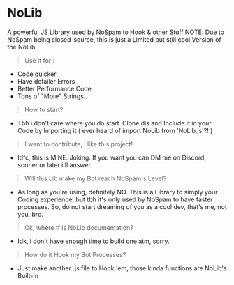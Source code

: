 # NoLib
A powerful JS Library used by NoSpam to Hook &amp; other Stuff
NOTE: Due to NoSpam being closed-source, this is just a Limited but still cool Version of the NoLib.

> Use it for :
- Code quicker
- Have detailer Errors
- Better Performance Code
- Tons of "More" Strings..

> How to start?
- Tbh i don't care where you do start..Clone dis and Include it in your Code by Importing it 
( ever heard of import NoLib from 'NoLib.js'?! )

> I want to contribute, i like this project!
- Idfc, this is MINE. Joking. If you want you can DM me on Discord, sooner or later i'll answer.

> Will this Lib make my Bot reach NoSpam's Level?
- As long as you're using, definitely NO. This is a Library to simply your Coding experience, but tbh it's only used by NoSpam to have faster processes. So, do not start dreaming of you as a cool dev, that's me, not you, bro.

> Ok, where tf is NoLib documentation?
- Idk, i don't have enough time to build one atm, sorry.

> How do it Hook my Bot Processes?
- Just make another .js file to Hook 'em, those kinda functions are NoLib's Built-In
